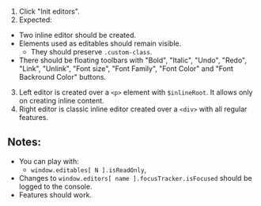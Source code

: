 1. Click "Init editors".
2. Expected:
  * Two inline editor should be created.
  * Elements used as editables should remain visible.
    * They should preserve `.custom-class`.
  * There should be floating toolbars with "Bold", "Italic", "Undo", "Redo", "Link", "Unlink",
  "Font size", "Font Family", "Font Color" and "Font Backround Color" buttons.
3. Left editor is created over a `<p>` element with `$inlineRoot`. It allows only on creating inline content.
4. Right editor is classic inline editor created over a `<div>` with all regular features.

## Notes:

* You can play with:
  * `window.editables[ N ].isReadOnly`,
* Changes to `window.editors[ name ].focusTracker.isFocused` should be logged to the console.
* Features should work.
